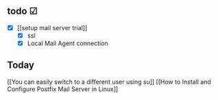 ## todo ☑
- [x] [[setup mail server trial]]
	- [x] ssl
	- [x] Local Mail Agent connection
## Today
[[You can easily switch to a different user using su]]
[[How to Install and Configure Postfix Mail Server in Linux]]
